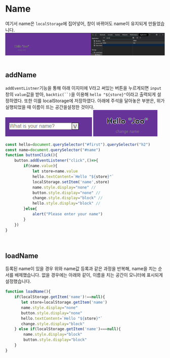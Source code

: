 # Name
여기서 name은 `localStorage`에 집어넣어, 창이 바뀌어도 name이 유지되게 만들었습니다.  
![name1](readmeImages/4.PNG)  
<br>

## addName
`addEventListner`기능을 통해 아래 이지미에 V라고 써있는 버튼을 누르게되면 `input`창의 `value`값을 받아, `backtic(``)`을 이용해 `hello "${store}"`이라고 출력되게 설정하였다. 또한 이를 localStorage에 저장하였다. 아래에 주석을 달아놓은 부분은, 위가 실행되었을 때 이름이 뜨는 공간을설정한 것이다.
![name2](/readmeImages/5.PNG)
![name3](/readmeImages/6.PNG)
```js
const hello=document.querySelector("#first").querySelector("h2")
const name=document.querySelector("#name")
function buttonClick(){
    button.addEventListener("click",()=>{
        if(name.value){
            let store=name.value
            hello.textContent=`Hello "${store}"`
            localStorage.setItem('name',store)
            name.style.display="none" //
            button.style.display="none" //
            change.style.display="block" //
            hello.style.display="block" //
        }else{
            alert("Please enter your name")
        }
    })
}
```
<br>

## loadName
등록된 name이 있을 경우 위와 name값 등록과 같은 과정을 반복해, name을 치는 순서를 배제했습니다. 없을 경우에는 아래와 같이, 이름을 치는 공간이 모니터에 표시되게 설정했습니다.
```js
function loadName(){
    if(localStorage.getItem('name')!==null){
       let store=localStorage.getItem('name')
       name.style.display="none"
       button.style.display="none"
       hello.textContent=`Hello "${store}"`
       change.style.display="block"
    } else if(localStorage.getItem('name')===null){
        name.style.display="block"
        button.style.display="block"
    }
}
```